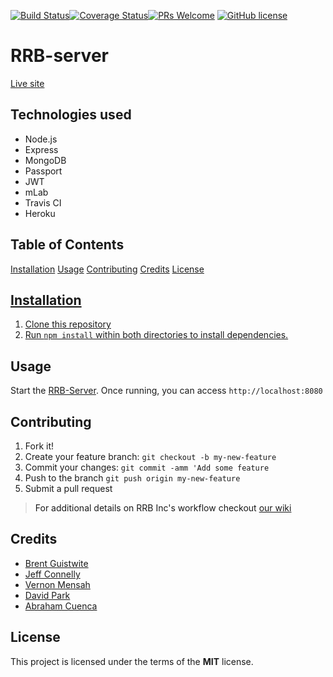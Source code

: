 [![Build Status](https://travis-ci.org/RowdyRuffBoysINC/RRB-server.svg?branch=master)](https://travis-ci.org/RowdyRuffBoysINC/RRB-server)[![Coverage Status](https://coveralls.io/repos/github/RowdyRuffBoysINC/RRB-server/badge.svg?branch=master)](https://coveralls.io/github/RowdyRuffBoysINC/RRB-server?branch=master)[![PRs Welcome](https://img.shields.io/badge/PRs-welcome-brightgreen.svg?style=flat-square)](https://github.com/RowdyRuffBoysINC/RRB-server/pull/new/master) [![GitHub license](https://img.shields.io/badge/license-MIT-blue.svg?style=flat-square)](https://github.com/RowdyRuffBoysINC/RRB-server/blob/master/LICENSE)
# RRB-server
[Live site](https://mysterious-garden-51929.herokuapp.com)

## Technologies used
- Node.js
- Express
- MongoDB
- Passport
- JWT
- mLab
- Travis CI
- Heroku

## Table of Contents

[Installation](#installation)
[Usage](#usage)
[Contributing](#contributing)
[Credits](#credits)
[License](#license)


<a href="installation">

## Installation

1. Clone this repository
2. Run `npm install` within both directories to install dependencies.

<a name="usage">

## Usage

Start the [RRB-Server](https://github.com/RowdyRuffBoysINC/RRB-server). Once running, you can access `http://localhost:8080`


<a name="contributing">

## Contributing

1. Fork it!
2. Create your feature branch: `git checkout -b my-new-feature`
3. Commit your changes: `git commit -amm 'Add some feature`
4. Push to the branch `git push origin my-new-feature`
5. Submit a pull request

> For additional details on RRB Inc's workflow checkout [our wiki](https://github.com/RowdyRuffBoysINC/RRB-server/wiki)

<a name="credits">

## Credits

- [Brent Guistwite](https://github.com/brentguistwite)
- [Jeff Connelly](https://github.com/jeffconnelly)
- [Vernon Mensah](https://github.com/Alderr)
- [David Park](https://github.com/sadmilk)
- [Abraham Cuenca](https://github.com/yourwebdevguy)

<a name="license">

## License

This project is licensed under the terms of the **MIT** license.

